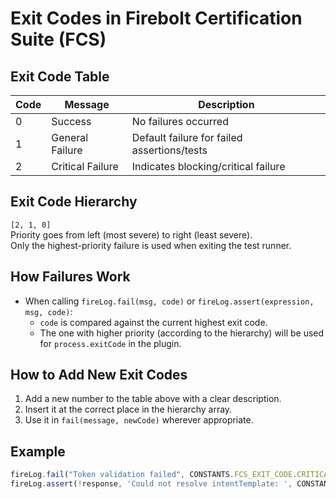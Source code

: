 # Exit Codes in Firebolt Certification Suite (FCS)

## Exit Code Table

| Code | Message           | Description                                |
|------|-------------------|--------------------------------------------|
| 0    | Success           | No failures occurred                       |
| 1    | General Failure   | Default failure for failed assertions/tests|
| 2    | Critical Failure  | Indicates blocking/critical failure        |

## Exit Code Hierarchy

`[2, 1, 0]`  
Priority goes from left (most severe) to right (least severe).  
Only the highest-priority failure is used when exiting the test runner.

## How Failures Work

- When calling `fireLog.fail(msg, code)` or `fireLog.assert(expression, msg, code)`:
  - `code` is compared against the current highest exit code.
  - The one with higher priority (according to the hierarchy) will be used for `process.exitCode` in the plugin.

## How to Add New Exit Codes

1. Add a new number to the table above with a clear description.
2. Insert it at the correct place in the hierarchy array.
3. Use it in `fail(message, newCode)` wherever appropriate.

## Example

```js
fireLog.fail("Token validation failed", CONSTANTS.FCS_EXIT_CODE.CRITICAL_FAILURE); // Critical failure
fireLog.assert(!response, 'Could not resolve intentTemplate: ', CONSTANTS.FCS_EXIT_CODE.GENERAL_FAILURE); // General failure

